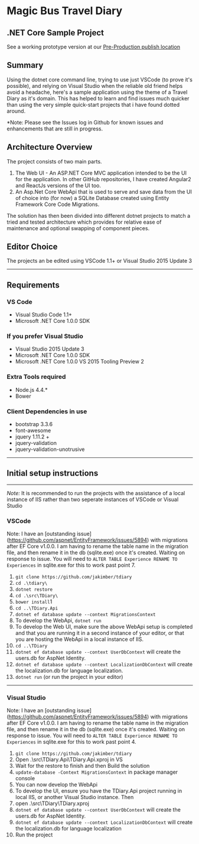 # Magic Bus Travel Diary

## .NET Core Sample Project

See a working prototype version at our [Pre-Production publish location](<http://magicbus.azurewebsites.net/> "See a working prototype")

## Summary

Using the dotnet core command line, trying to use just VSCode (to prove it's possible),
and relying on Visual Studio when the reliable old friend helps avoid a headache,
here's a sample application using the theme of a Travel Diary as it's domain.
This has helped to learn and find issues much quicker than using the very simple quick-start projects that i have found dotted around.

*Note: Please see the Issues log in Github for known issues and enhancements that are still in progress.

## Architecture Overview

The project consists of two main parts.

1. The Web UI - An ASP.NET Core MVC application intended to be the UI for the application.  In other GitHub repositories, I have created Angular2 and ReactJs versions of the UI too.
1. An Asp.Net Core WebApi that is used to serve and save data from the UI of choice into (for now) a SQLite Database created using Entity Framework Core Code Migrations.

The solution has then been divided into different dotnet projects to match a tried and tested
architecture which provides for relative ease of maintenance and optional swapping of component pieces.

## Editor Choice

The projects an be edited using VSCode 1.1+ or Visual Studio 2015 Update 3

---

## Requirements

### VS Code

* Visual Studio Code 1.1+
* Microsoft .NET Core 1.0.0 SDK

### If you prefer Visual Studio

* Visual Studio 2015 Update 3
* Microsoft .NET Core 1.0.0 SDK
* Microsoft .NET Core 1.0.0 VS 2015 Tooling Preview 2

### Extra Tools required

* Node.js 4.4.*
* Bower

### Client Dependencies in use

* bootstrap 3.3.6
* font-awesome
* jquery 1.11.2 +
* jquery-validation
* jquery-validation-unotrusive

---

## Initial setup instructions

---
*Note:* It is recommended to run the projects with the assistance of a local instance
of IIS rather than two seperate instances of VSCode or Visual Studio

### VSCode

Note:  I have an [outstanding issue] (<https://github.com/aspnet/EntityFramework/issues/5894>) with migrations after EF Core v1.0.0.  I am having to rename the table name in the migration file, and then rename it in the db (sqlite.exe) once it's created.  Waiting on response to issue.  You will need to `ALTER TABLE Experience RENAME TO Experiences` in sqlite.exe for this to work past point 7.

1. `git clone https://github.com/jakimber/tdiary`
1. `cd .\tdiary\`
1. `dotnet restore`
1. `cd .\src\TDiary\`
1. `bower install`1
1. `cd ..\TDiary.Api`
1. `dotnet ef database update --context MigrationsContext`
1. To develop the WebApi, `dotnet run`
1. To develop the Web UI, make sure the above WebApi setup is completed and that you are running it in a second instance of your editor, or that you are hosting the WebApi in a local instance of IIS.
1. `cd ..\TDiary`
1. `dotnet ef database update --context UserDbContext` will create the users.db for AspNet Identity.
1. `dotnet ef database update --context LocalizationDbContext` will create the localization.db for language localization.
1. `dotnet run` (or run the project in your editor)

---

### Visual Studio

Note:  I have an [outstanding issue] (<https://github.com/aspnet/EntityFramework/issues/5894>) with migrations after EF Core v1.0.0.  I am having to rename the table name in the migration file, and then rename it in the db (sqlite.exe) once it's created.  Waiting on response to issue.  You will need to `ALTER TABLE Experience RENAME TO Experiences` in sqlite.exe for this to work past point 4.

1. `git clone https://github.com/jakimber/tdiary`
1. Open .\src\TDiary.Api\TDiary.Api.xproj in VS
1. Wait for the restore to finish and then Build the solution
1. `update-database -Context MigrationsContext` in package manager console
1. You can now develop the WebApi
1. To develop the UI, ensure you have the TDiary.Api project running in local IIS, or another Visual Studio instance.  Then
1. open .\src\TDiary\TDiary.xproj
1. `dotnet ef database update --context UserDbContext` will create the users.db for AspNet Identity.
1. `dotnet ef database update --context LocalizationDbContext` will create the localization.db for language localization
1. Run the project
